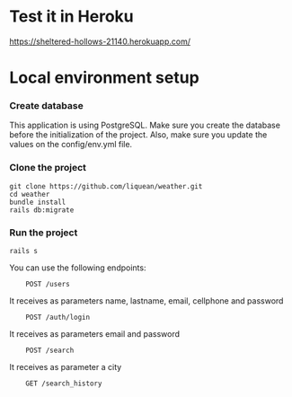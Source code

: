 # Test it in Heroku

https://sheltered-hollows-21140.herokuapp.com/

# Local environment setup

### Create database
This application is using PostgreSQL. 
Make sure you create the database before the initialization of the project. 
Also, make sure you update the values on the config/env.yml file.

### Clone the project 
```Shell
git clone https://github.com/liquean/weather.git
cd weather
bundle install
rails db:migrate
```

### Run the project
```Shell
rails s
```

You can use the following endpoints:

```Shell
    POST /users 
```

It receives as parameters name, lastname, email, cellphone and password


```Shell
    POST /auth/login 
```

It receives as parameters email and password


```Shell
    POST /search
```

It receives as parameter a city



```Shell
    GET /search_history
```




